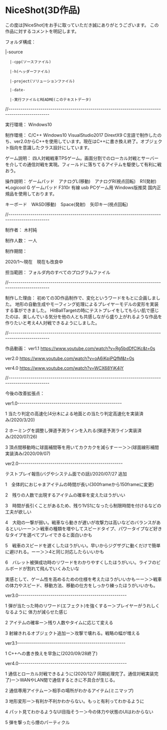 # NiceShot(3D作品)
この度は[NiceShot]をお手に取っていただき誠にありがとうございます。
この作品に対するコメントを明記します。

フォルダ構成：

|-source
 
      |-cpp(ソースファイル)

      |-h(ヘッダーファイル)

      |-project(ソリューションファイル)

      |-date-
      
      |-実行ファイルとREADME(このテキストデータ)

//--------------------------------------------------------------------------------------------------
      
実行環境：
Windows10

制作環境：
C/C++ Windows10 VisualStudio2017 DirextX9
C言語で制作したのち、ver2.0からC++を使用しています。現在はC++に書き換え終了。オブジェクト指向を意識したクラス設計にしています。

ゲーム説明：
四人対戦戦車TPSゲーム。画面分割でのローカル対戦とサーバーを介しての通信対戦を実現。フィールドに落ちてるアイテムを駆使して有利に戦おう。

操作説明：
ゲームパッド　アナログL(移動)　アナログR(視点回転)　R1(発射)
※Logicool G ゲームパッド F310r 有線 usb PCゲーム用 Windows版推奨 国内正規品を使用しております。

キーボード　WASD(移動)　Space(発射)　矢印キー(視点回転)

//--------------------------------------------------------------------------------------------------

制作者：
木村純

制作人数：
一人

制作期間：

2020/1～現在　現在も改良中

担当範囲：
フォルダ内のすべてのプログラムファイル

//--------------------------------------------------------------------------------------------------

制作した理由：
初めての3D作品制作で、変化というワードをもとに企画しました。
地形の自動生成やモーフィング処理によるプレイヤーモデルの変形を実装する事ができました。
HitBallTargetの時にテストプレイをしてもらい肌で感じたのは、楽しんでいる気分を他の人とも共感しながら盛り上がれるような作品を作りたいと考え4人対戦できるようにしました。

//--------------------------------------------------------------------------------------------------

作品動画：
ver1.1
https://www.youtube.com/watch?v=Rg5bdDfClKc&t=0s

ver2.0
https://www.youtube.com/watch?v=oA6iKpiPQfM&t=0s

ver4.0
https://www.youtube.com/watch?v=WCX68YjK4jY

//--------------------------------------------------------------------------------------------------

今後の改善拡張点：

ver1.0----------------------------------------------------

1 当たり判定の高速化(4分木による地面との当たり判定高速化を実装済み/2020/3/20)

2 ホーミングを調整し弾道予測ラインを入れる(弾道予測ライン実装済み/2020/07/26)
 
3 頂点間移動時に球面補間等を用いてカクカクを減らすーー＞＞(球面線形補間実装済み/2020/09/07)

ver2.0----------------------------------------------------

テストプレイ報告(バグやシステム面での話)/2020/07/27 追加

1　全体的におじゃまアイテムの時間が長い(300frameから150frameに変更)

2　残りの人数で出現するアイテムの確率を変えたほうがいい

3　時間が長引くことがあるため、残り1VS1になったら制限時間を付けるなどの工夫が欲しい

4　大砲の一撃が弱い。戦車なら動きが遅いが攻撃力は高いなどのバランスがあるといいーー＞＞戦車の種類を増やしてスピードタイプ、パワータイプなど好きなタイプを選べてプレイできると面白いかも

5　戦車のスピードを遅くしたほうがいい。早いからジグザグに動くだけで簡単に避けれる。ーー＞＞4と同じ対応したらいいかも

6　バレット被弾成功時のリワードをわかりやすくしたほうがいい。ライフのビルボードが割れて飛んでいくみたいな

実感として、ゲーム性を高めるための仕様を考えたほうがいいかもーー＞＞戦車の体力やスピード、移動方法、移動の仕方をしっかり練ったほうがいいかも。

ver3.0------------------------------------------------------

1
弾が当たった時のリワード(エフェクト)を強くするー＞プレイヤーがうれしくなるように
体力が減らせた感じ

2
アイテムの確率ー＞残り人数やタイムに応じて変える

3
射線きれるオブジェクト追加ー＞攻撃で壊れる。戦略の幅が増える

ver3.1------------------------------------------------------

1
C++への書き換えを早急に(2020/09/28終了)


ver4.0------------------------------------------------------

1
通信とローカル対戦できるように(2020/12/7 同期処理完了。通信対戦実装完了)ー＞WANやLAN間で通信するときに不具合が生じる。

2
通信専用アイテムー＞相手の場所がわかるアイテム(ミニマップ)

3
地形変形ー＞有利か不利かわからない。もっと有利ってわかるように

4
パット見てわかるようなUI目指そうー＞今の体力や状態のUIはわからない

5
弾を撃ったら煙のパーティクル
